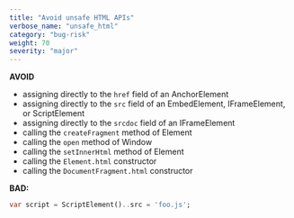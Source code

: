 ```yaml
---
title: "Avoid unsafe HTML APIs"
verbose_name: "unsafe_html"
category: "bug-risk"
weight: 70
severity: "major"
---
```

**AVOID**

* assigning directly to the `href` field of an AnchorElement
* assigning directly to the `src` field of an EmbedElement, IFrameElement, or
  ScriptElement
* assigning directly to the `srcdoc` field of an IFrameElement
* calling the `createFragment` method of Element
* calling the `open` method of Window
* calling the `setInnerHtml` method of Element
* calling the `Element.html` constructor
* calling the `DocumentFragment.html` constructor


**BAD:**
```dart
var script = ScriptElement()..src = 'foo.js';
```

